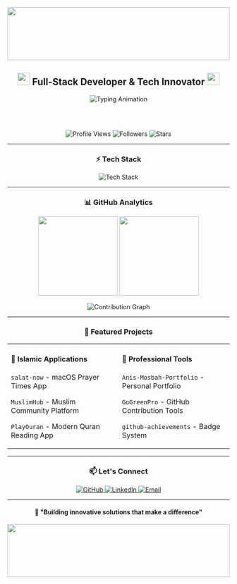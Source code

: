 <div align="center">

<!-- HEADER AVEC GRADIENT -->
<img width="100%" height="120" src="https://capsule-render.vercel.app/api?type=waving&color=gradient&customColorList=6,11,20&height=120&section=header&text=Anis%20Mosbah&fontSize=50&fontColor=ffffff&animation=twinkling&fontAlignY=35"/>

<!-- TITRE AVEC ANIMATION -->
<h2>
  <img src="https://media.giphy.com/media/hvRJCLFzcasrR4ia7z/giphy.gif" width="28"> 
  Full-Stack Developer & Tech Innovator
  <img src="https://media.giphy.com/media/hvRJCLFzcasrR4ia7z/giphy.gif" width="28">
</h2>

<img src="https://readme-typing-svg.herokuapp.com?font=Fira+Code&weight=500&size=24&duration=4000&pause=1000&color=58A6FF&center=true&vCenter=true&width=600&lines=Building+Digital+Solutions;React+%E2%80%A2+Node.js+%E2%80%A2+TypeScript;Islamic+Apps+Developer;Open+Source+Contributor" alt="Typing Animation" />

<br><br>

<!-- STATS EN LIGNE -->
<p>
<img src="https://komarev.com/ghpvc/?username=yani2298&color=58a6ff&style=for-the-badge&label=Profile+Views" alt="Profile Views"/>
<img src="https://img.shields.io/github/followers/yani2298?color=58a6ff&style=for-the-badge&logo=github&label=Followers" alt="Followers"/>
<img src="https://img.shields.io/github/stars/yani2298?color=58a6ff&style=for-the-badge&logo=github&label=Stars" alt="Stars"/>
</p>

---

<!-- TECH STACK MODERNE -->
<h3>⚡ Tech Stack</h3>

<p>
<img src="https://skillicons.dev/icons?i=js,ts,react,nodejs,python,swift,mongodb,firebase,git,vscode&theme=dark" alt="Tech Stack" />
</p>

---

<!-- STATISTIQUES GITHUB ELEGANTES -->
<h3>📊 GitHub Analytics</h3>

<p>
<img height="180em" src="https://github-readme-stats-sigma-five.vercel.app/api?username=yani2298&show_icons=true&theme=github_dark&include_all_commits=true&count_private=true&hide_border=true&bg_color=0d1117&title_color=58a6ff&icon_color=58a6ff&text_color=c9d1d9"/>
<img height="180em" src="https://github-readme-stats-sigma-five.vercel.app/api/top-langs/?username=yani2298&layout=compact&theme=github_dark&hide_border=true&bg_color=0d1117&title_color=58a6ff&text_color=c9d1d9"/>
</p>

<!-- GRAPHIQUE DE CONTRIBUTIONS -->
<img src="https://github-readme-activity-graph.vercel.app/graph?username=yani2298&custom_title=Contribution%20Graph&bg_color=0d1117&color=58a6ff&line=58a6ff&point=ffffff&area=true&hide_border=true" alt="Contribution Graph" />

---

<!-- PROJETS FEATURED AVEC STYLE -->
<h3>🚀 Featured Projects</h3>

<div align="center">
<table>
<tr>
<td width="50%">
<h4>🕌 Islamic Applications</h4>
<p><code>salat-now</code> - macOS Prayer Times App</p>
<p><code>MuslimHub</code> - Muslim Community Platform</p>
<p><code>PlayOuran</code> - Modern Quran Reading App</p>
</td>
<td width="50%">
<h4>💼 Professional Tools</h4>
<p><code>Anis-Mosbah-Portfolio</code> - Personal Portfolio</p>
<p><code>GoGreenPro</code> - GitHub Contribution Tools</p>
<p><code>github-achievements</code> - Badge System</p>
</td>
</tr>
</table>
</div>

---

<!-- CONTACT AVEC ICONES MODERNES -->
<h3>📫 Let's Connect</h3>

<p>
<a href="https://github.com/yani2298">
  <img src="https://img.shields.io/badge/GitHub-yani2298-181717?style=for-the-badge&logo=github&logoColor=white" alt="GitHub"/>
</a>
<a href="https://linkedin.com/in/anis-mosbah">
  <img src="https://img.shields.io/badge/LinkedIn-Anis%20Mosbah-0A66C2?style=for-the-badge&logo=linkedin&logoColor=white" alt="LinkedIn"/>
</a>
<a href="mailto:contact@anis-mosbah.dev">
  <img src="https://img.shields.io/badge/Email-Contact-EA4335?style=for-the-badge&logo=gmail&logoColor=white" alt="Email"/>
</a>
</p>

---

<!-- QUOTE INSPIRANTE -->
<h4>💭 "Building innovative solutions that make a difference"</h4>

<!-- FOOTER AVEC GRADIENT -->
<img width="100%" height="120" src="https://capsule-render.vercel.app/api?type=waving&color=gradient&customColorList=6,11,20&height=120&section=footer&animation=twinkling"/>

</div>
